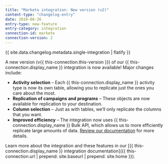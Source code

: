 ```yaml
---
title: "Marketo integration: New version (v2)"
content-type: "changelog-entry"
date: 2018-06-26
entry-type: new-feature
entry-category: integration
connection-id: marketo
connection-version: 2
---
```


{{ site.data.changelog.metadata.single-integration | flatify }}

A new version (v{{ this-connection.this-version }}) of our {{ this-connection.display_name }} integration is now available! Major changes include:

- **Activity selection** – Each {{ this-connection.display_name }} activity type is now its own table, allowing you to replicate just the ones you care about the most.
- **Replication of campaigns and programs** – These objects are now available for replication to your destination.
- **Column selection** – Just as with tables, we’ll only replicate the columns that you want.
- **Improved efficiency** – The integration now uses {{ this-connection.display_name }} Bulk API, which allows us to more efficiently replicate large amounts of data. [Review our documentation](https://www.stitchdata.com/docs/integrations/saas/marketo#activities-leads-replication) for more details.

Learn more about the integration and these features in our [{{ this-connection.display_name }} integration documentation]({{ this-connection.url | prepend: site.baseurl | prepend: site.home }}). 